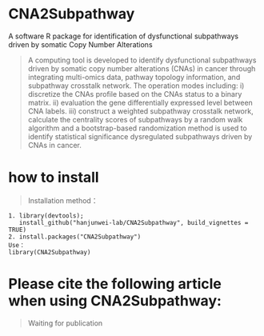 # CNA2Subpathway

 A software R package for identification of dysfunctional subpathways driven by somatic Copy Number Alterations
 
> A computing tool is developed to identify dysfunctional subpathways driven by somatic copy number alterations (CNAs) in cancer through integrating multi-omics data, pathway topology information, and subpathway crosstalk network. The operation modes including: i) discretize the CNAs profile based on the CNAs status to a binary matrix. ii) evaluation the gene differentially expressed level between CNA labels. iii) construct a weighted subpathway crosstalk network, calculate the centrality scores of subpathways by a random walk algorithm and a bootstrap-based randomization method is used to identify statistical significance dysregulated subpathways driven by CNAs in cancer.


# how to install
> Installation method：
```
1. library(devtools); 
   install_github("hanjunwei-lab/CNA2Subpathway", build_vignettes = TRUE)
2. install.packages("CNA2Subpathway")
Use：
library(CNA2Subpathway)
```

# Please cite the following article when using CNA2Subpathway:
> Waiting for publication


